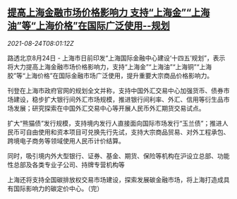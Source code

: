 <!--1629793863000-->
[提高上海金融市场价格影响力 支持“上海金”“上海油”等“上海价格”在国际广泛使用--规划](https://cn.reuters.com/article/shanghai-influence-pricing-financial-082-idCNKBS2FP0GX)
------

<div><i>2021-08-24T08:01:12Z</i></div><p>路透北京8月24日 - 上海市日前印发“上海国际金融中心建设‘十四五’规划”，表示将大力提高上海金融市场价格影响力，支持“上海金”“上海油”“上海铜”“上海胶”等“上海价格”在国际金融市场广泛使用，提升重要大宗商品价格影响力。</p><p>刊登在上海市政府官网的规划全文并称，支持中国外汇交易中心加强货币、债券市场建设，稳步扩大银行间外汇市场规模，推进银行间利率、外汇、信用等衍生品市场发展；研究探索在中国外汇交易中心等开展人民币外汇期货交易试点。</p><p>扩大“熊猫债”发行规模，支持境内发行人直接面向国际市场发行“玉兰债”；推进人民币可自由使用和资本项目可兑换先行先试，支持大宗商品贸易、对外工程承包、跨境电子商务等领域使用人民币计价结算。</p><p>同时，吸引境内外大型银行、证券、基金、期货、保险等机构在沪设立总部、功能性总部及各类专业子公司、持牌专营机构等</p><p>上海还将支持全国碳排放权交易市场建设，探索发展碳金融市场，将上海打造成具有国际影响力的碳定价中心。（完）</p>
